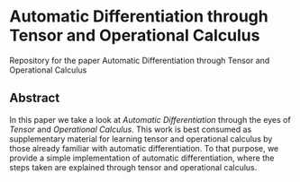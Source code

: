 # Automatic Differentiation through Tensor and Operational Calculus

Repository for the paper Automatic Differentiation through Tensor and Operational Calculus

## Abstract

In this paper we take a look at _Automatic Differentiation_ through the eyes of _Tensor_ and _Operational Calculus_. This work is best consumed as supplementary material for learning tensor and operational calculus by those already familiar with automatic differentiation. To that purpose, we provide a simple implementation of automatic differentiation, where the steps taken are explained through tensor and operational calculus.

